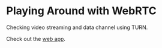 # Playing Around with WebRTC

Checking video streaming and data channel using TURN.

Check out the <a href="https://tareqnewazshahriar.github.io/Playing-Around-with-WebRTC/public" target="_blank">web app</a>.
